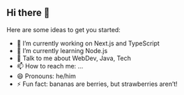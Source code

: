 ## Hi there 👋

<!--
**karranx/karranx** is a ✨ _special_ ✨ repository because its `README.md` (this file) appears on your GitHub profile.
-->
Here are some ideas to get you started:

- 🔭 I’m currently working on Next.js and TypeScript
- 🌱 I’m currently learning Node.js
- 💬 Talk to me about WebDev, Java, Tech
- 📫 How to reach me: ...
- 😄 Pronouns: he/him
- ⚡ Fun fact: bananas are berries, but strawberries aren’t!
